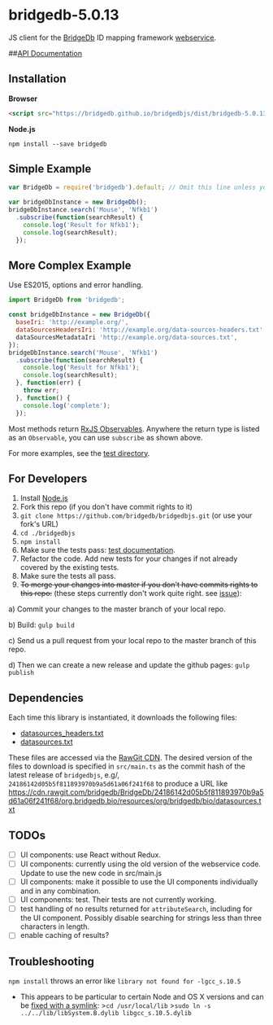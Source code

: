 bridgedb-5.0.13
===================

JS client for the [BridgeDb](http://bridgedb.org) ID mapping framework [webservice](http://webservice.bridgedb.org/).

##[API Documentation](https://bridgedb.github.io/bridgedbjs/docs/)

## Installation

**Browser**
```html
<script src="https://bridgedb.github.io/bridgedbjs/dist/bridgedb-5.0.13.min.js"></script>
```

**Node.js**
```
npm install --save bridgedb
```

## Simple Example
```js
var BridgeDb = require('bridgedb').default; // Omit this line unless you're using Node.js

var bridgeDbInstance = new BridgeDb();
bridgeDbInstance.search('Mouse', 'Nfkb1')
  .subscribe(function(searchResult) {
    console.log('Result for Nfkb1');
    console.log(searchResult);
  });
```

## More Complex Example
Use ES2015, options and error handling.
```js
import BridgeDb from 'bridgedb';

const bridgeDbInstance = new BridgeDb({
  baseIri: 'http://example.org/',
  dataSourcesHeadersIri: 'http://example.org/data-sources-headers.txt'
  dataSourcesMetadataIri 'http://example.org/data-sources.txt',
});
bridgeDbInstance.search('Mouse', 'Nfkb1')
  .subscribe(function(searchResult) {
    console.log('Result for Nfkb1');
    console.log(searchResult);
  }, function(err) {
    throw err;
  }, function() {
    console.log('complete');
  });
```

Most methods return [RxJS Observables](https://github.com/Reactive-Extensions/RxJS). Anywhere the return type is listed as an `Observable`, you can use ```subscribe``` as shown above.

For more examples, see the [test directory](https://github.com/bridgedb/bridgedbjs/tree/master/test).

## For Developers

1. Install [Node.js](https://nodejs.org/)
2. Fork this repo (if you don't have commit rights to it)
3. `git clone https://github.com/bridgedb/bridgedbjs.git` (or use your fork's URL)
4. `cd ./bridgedbjs`
5. `npm install`
6. Make sure the tests pass: [test documentation](./test/README.md).
7. Refactor the code. Add new tests for your changes if not already covered by the existing tests.
8. Make sure the tests all pass.
9. ~~To merge your changes into master if you don't have commits rights to this repo:~~ (these steps currently don't work quite right. see [issue](https://github.com/bridgedb/bridgedbjs/issues/3)):

  a) Commit your changes to the master branch of your local repo.

  b) Build:
    ```
    gulp build
    ```

  c) Send us a pull request from your local repo to the master branch of this repo.

  d) Then we can create a new release and update the github pages:
    ```
    gulp publish
    ```

## Dependencies

Each time this library is instantiated, it downloads the following files:

* [datasources_headers.txt](https://github.com/bridgedb/BridgeDb/blob/master/org.bridgedb.bio/resources/org/bridgedb/bio/datasources_headers.txt)
* [datasources.txt](https://github.com/bridgedb/BridgeDb/blob/master/org.bridgedb.bio/resources/org/bridgedb/bio/datasources.txt)

These files are accessed via the [RawGit CDN](http://rawgit.com/). The desired version of the files to download is specified in `src/main.ts` as the commit hash of the latest release of `bridgedbjs`, e.g/, `24186142d05b5f811893970b9a5d61a06f241f68` to produce a URL like https://cdn.rawgit.com/bridgedb/BridgeDb/24186142d05b5f811893970b9a5d61a06f241f68/org.bridgedb.bio/resources/org/bridgedb/bio/datasources.txt

## TODOs
* [ ] UI components: use React without Redux.
* [ ] UI components: currently using the old version of the webservice code. Update to use the new code in src/main.js
* [ ] UI components: make it possible to use the UI components individually and in any combination.
* [ ] UI components: test. Their tests are not currently working.
* [ ] test handling of no results returned for `attributeSearch`, including for the UI component. Possibly disable searching for strings less than three characters in length.
* [ ] enable caching of results?

## Troubleshooting
```npm install``` throws an error like ```library not found for -lgcc_s.10.5```
* This appears to be particular to certain Node and OS X versions and can be [fixed with a symlink](http://stackoverflow.com/questions/31936170/npm-the-ld-library-not-found-for-lgcc-s-10-5-on-on-os-x-el-capitain): >```cd /usr/local/lib``` >```sudo ln -s ../../lib/libSystem.B.dylib libgcc_s.10.5.dylib```
